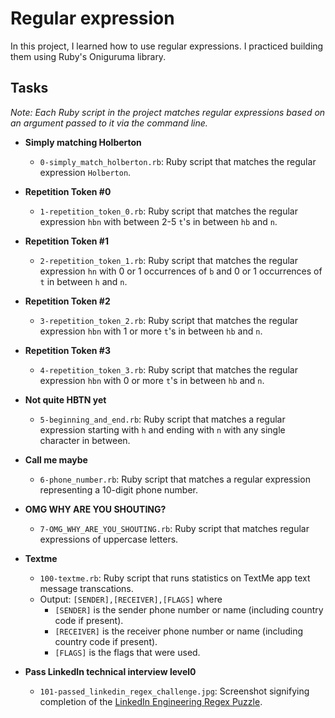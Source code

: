 # Regular expression

In this project, I learned how to use regular expressions. I practiced building 
them using Ruby's Oniguruma library.

## Tasks

_Note: Each Ruby script in the project matches regular expressions based on an 
argument passed to it via the command line._

* **Simply matching Holberton**
  * `0-simply_match_holberton.rb`: Ruby script that matches the regular 
expression `Holberton`.

* **Repetition Token #0**
  * `1-repetition_token_0.rb`: Ruby script that matches the regular 
expression `hbn` with between 2-5 `t`'s in between `hb` and `n`.

* **Repetition Token #1**
  * `2-repetition_token_1.rb`: Ruby script that matches the regular
expression `hn` with 0 or 1 occurrences of `b` and 0 or 1 occurrences of `t` 
in between `h` and `n`.

* **Repetition Token #2**
  * `3-repetition_token_2.rb`: Ruby script that matches the regular 
expression `hbn` with 1 or more `t`'s in between `hb` and `n`.

* **Repetition Token #3**
  * `4-repetition_token_3.rb`: Ruby script that matches the regular expression 
`hbn` with 0 or more `t`'s in between `hb` and `n`.

* **Not quite HBTN yet**
  * `5-beginning_and_end.rb`: Ruby script that matches a regular expression
starting with `h` and ending with `n` with any single character in between.

* **Call me maybe**
  * `6-phone_number.rb`: Ruby script that matches a regular expression 
representing a 10-digit phone number.

* **OMG WHY ARE YOU SHOUTING?**
  * `7-OMG_WHY_ARE_YOU_SHOUTING.rb`: Ruby script that matches regular 
expressions of uppercase letters.

* **Textme**
  * `100-textme.rb`: Ruby script that runs statistics on TextMe app text 
message transcations.
  * Output: `[SENDER],[RECEIVER],[FLAGS]` where
    * `[SENDER]` is the sender phone number or name (including country code 
if present).
    * `[RECEIVER]` is the receiver phone number or name (including country code 
if present).
    * `[FLAGS]` is the flags that were used.

* **Pass LinkedIn technical interview level0**
  * `101-passed_linkedin_regex_challenge.jpg`: Screenshot signifying completion 
of the [LinkedIn Engineering Regex Puzzle](https://engineering.linkedin.com/puzzle).

